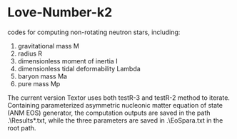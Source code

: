 # Love-Number-k2
codes for computing non-rotating neutron stars, including:
1. gravitational mass M
2. radius R
3. dimensionless moment of inertia  I
4. dimensionless tidal deformability  Lambda
5. baryon mass  Ma
6. pure mass  Mp

The current version Textor uses both testR-3 and testR-2 method to iterate.
Containing parameterized asymmetric nucleonic matter equation of state (ANM EOS) generator, the computation outputs are saved in the path .\Results\*.txt, while the three parameters are saved in .\EoSpara.txt in the root path.
